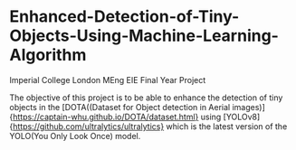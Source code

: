 # Enhanced-Detection-of-Tiny-Objects-Using-Machine-Learning-Algorithm
Imperial College London MEng EIE Final Year Project

The objective of this project is to be able to enhance the detection of tiny objects in the [DOTA((Dataset for Object detection in Aerial images)]{https://captain-whu.github.io/DOTA/dataset.html} using [YOLOv8]{https://github.com/ultralytics/ultralytics} which is the latest version of the YOLO(You Only Look Once) model.

